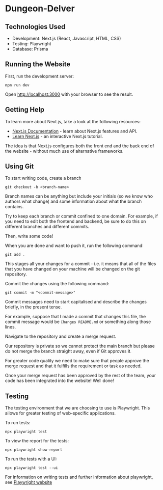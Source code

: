 # Dungeon-Delver

## Technologies Used
- Development: Next.js (React, Javascript, HTML, CSS)
- Testing: Playwright
- Database: Prisma

## Running the Website
First, run the development server:

```
npm run dev
```

Open [http://localhost:3000](http://localhost:3000) with your browser to see the result.

## Getting Help

To learn more about Next.js, take a look at the following resources:

- [Next.js Documentation](https://nextjs.org/docs) - learn about Next.js features and API.
- [Learn Next.js](https://nextjs.org/learn) - an interactive Next.js tutorial.

The idea is that Next.js configures both the front end and the back end of the website - without much use of alternative frameworks.

## Using Git

To start writing code, create a branch

``` 
git checkout -b <branch-name>
```

Branch names can be anything but include your initials (so we know who authors what change) and some information about what the branch contains.

Try to keep each branch or commit confined to one domain. For example, if you need to edit both the frontend and backend, be sure to do this on different branches and different commits. 

Then, write some code!

When you are done and want to push it, run the following command

```
git add .
```

This stages all your changes for a commit - i.e. it means that all of the files that you have changed on your machine will be changed on the git repository. 

Commit the changes using the following command:

```
git commit -m "<commit-message>"
```

Commit messages need to start capitalised and describe the changes briefly, in the present tense. 

For example, suppose that I made a commit that changes this file, the commit message would be `Changes README.md` or something along those lines.

Navigate to the repository and create a merge request.

Our repository is private so we cannot protect the main branch but please do not merge the branch straight away, even if Git approves it. 

For greater code quality we need to make sure that people approve the merge request and that it fulfills the requirement or task as needed.

Once your merge request has been approved by the rest of the team, your code has been integrated into the website! Well done! 

## Testing

The testing environment that we are choosing to use is Playwright. This allows for greater testing of web-specific applications.

To run tests:
```
npx playwright test
```

To view the report for the tests:
```
npx playwright show-report
```

To run the tests with a UI:
```
npx playwright test --ui
```

For information on writing tests and further information about playwright, see [Playwright website](https://playwright.dev/) 